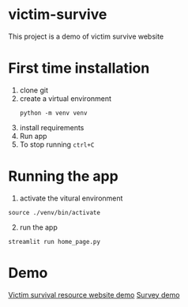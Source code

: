 # victim-survive

This project is a demo of victim survive website

# First time installation
1. clone git
2. create a virtual environment
   ```
   python -m venv venv
   ```
4. install requirements
5. Run app
6. To stop running `ctrl+C`

# Running the app

1. activate the vitural environment

```
source ./venv/bin/activate
```

2. run the app

```
streamlit run home_page.py
```
# Demo

<a href="https://victim-survive-d2b4ucwfcqjrcqwgeglepr.streamlit.app">Victim survival resource website demo</a>
<a href="https://victim-survive-ernogecsqzxiyiydd5jysf.streamlit.app">Survey demo</a>

